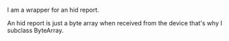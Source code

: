 I am a wrapper for an hid report.

An hid report is just a byte array when received from the device that's why I subclass ByteArray.